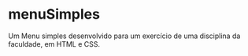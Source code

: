 # menuSimples
Um Menu simples desenvolvido para um exercício de uma disciplina da faculdade, em HTML e CSS. 
